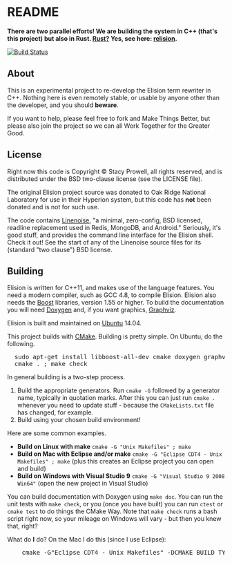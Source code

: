 # README

**There are two parallel efforts!  We are building the system in C++ (that's this project) but also in Rust.  [Rust?][rust]  Yes, see here: [relision][relision].**

[![Build Status](https://drone.io/github.com/sprowell/elipp/status.png)](https://drone.io/github.com/sprowell/elipp/latest)

## About
This is an experimental project to re-develop the Elision term rewriter
in C++.  Nothing here is even remotely stable, or usable by anyone other
than the developer, and you should **beware**.

If you want to help, please feel free to fork and Make Things Better, but
please also join the project so we can all Work Together for the Greater
Good.

## License
Right now this code is Copyright &copy; Stacy Prowell, all rights
reserved, and is distributed under the BSD two-clause license (see the
LICENSE file).

The original Elision project source was donated to Oak Ridge National
Laboratory for use in their Hyperion system, but this code has **not**
been donated and is not for such use.

The code contains [Linenoise][linenoise], "a minimal, zero-config, BSD
licensed, readline replacement used in Redis, MongoDB, and Android."
Seriously, it's good stuff, and provides the command line interface for
the Elision shell.  Check it out!  See the start of any of the Linenoise
source files for its (standard "two clause") BSD license.

## Building
Elision is written for C++11, and makes use of the language features.  You need a modern compiler, such as GCC 4.8, to compile Elision.  Elision also needs the [Boost][boost] libraries, version 1.55 or higher.  To build the documentation you will need [Doxygen][doxygen] and, if you want graphics, [Graphviz][graphviz].

Elision is built and maintained on [Ubuntu][ubuntu] 14.04.

This project builds with [CMake][cmake].  Building is pretty simple.  On Ubuntu, do the following.

<pre>
  sudo apt-get install libboost-all-dev cmake doxygen graphviz
  cmake . ; make check
</pre>

In general building is a two-step process.

  1. Build the appropriate generators.  Run `cmake -G` followed by a generator name, typically in quotation marks.  After this you can just run `cmake .` whenever you need to update stuff - because the `CMakeLists.txt` file has changed, for example.
  2. Build using your chosen build environment!

Here are some common examples.

  - **Build on Linux with make**  `cmake -G "Unix Makefiles" ; make`
  - **Build on Mac with Eclipse and/or make**  `cmake -G "Eclipse CDT4 - Unix Makefiles" ; make` (plus this creates an Eclipse project you can open and build)
  - **Build on Windows with Visual Studio 9**  `cmake -G "Visual Studio 9 2008 Win64"` (open the new project in Visual Studio)

You can build documentation with Doxygen using `make doc`.  You can run the unit tests with `make check`, or you (once you have built) you can run `ctest` or `cmake test` to do things the CMake Way.  Note that `make check` runs a bash script right now, so your mileage on Windows will vary - but then you knew that, right?

What do **I** do?  On the Mac I do this (since I use Eclipse):
<pre>
	cmake -G"Eclipse CDT4 - Unix Makefiles" -DCMAKE_BUILD_TYPE=Debug -DCMAKE_ECLIPSE_VERSION=4.3
</pre>

[cmake]: http://www.cmake.org/
[boost]: http://www.boost.org/
[doxygen]: http://www.doxygen.org/
[ubuntu]: http://www.ubuntu.com/
[graphviz]: http://www.graphviz.org/
[linenoise]: https://github.com/antirez/linenoise
[rust]: https://rust-lang.org
[relision]: https://github.com/relision
